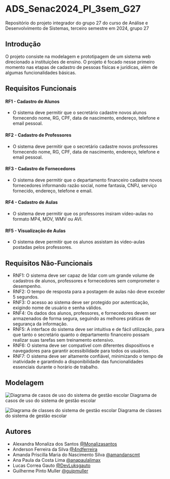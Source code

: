 # ADS_Senac2024_PI_3sem_G27
Repositório do projeto integrador do grupo 27 do curso de Análise e Desenvolvimento de Sistemas, terceiro semestre em 2024, grupo 27

## Introdução

O projeto consiste na modelagem e prototipagem de um sistema web direcionado a instituições de ensino. O projeto é focado nesse primeiro momento nas etapas de cadastro de pessoas físicas e jurídicas, além de algumas funcionalidades básicas. 

## Requisitos Funcionais

#### RF1 - Cadastro de Alunos
- O sistema deve permitir que o secretário cadastre novos alunos fornecendo nome, RG, CPF, data de nascimento, endereço, telefone e email pessoal.
#### RF2 - Cadastro de Professores
- O sistema deve permitir que o secretário cadastre novos professores fornecendo nome, RG, CPF, data de nascimento, endereço, telefone e email pessoal.
#### RF3 - Cadastro de Fornecedores
- O sistema deve permitir que o departamento financeiro cadastre novos fornecedores informando razão social, nome fantasia, CNPJ, serviço fornecido, endereço, telefone e email.
#### RF4 - Cadastro de Aulas
- O sistema deve permitir que os professores insiram vídeo-aulas no formato MP4, MOV, WMV ou AVI.
#### RF5 - Visualização de Aulas
- O sistema deve permitir que os alunos assistam às video-aulas postadas pelos professores.
  
## Requisitos Não-Funcionais

- RNF1: O sistema deve ser capaz de lidar com um grande volume de cadastros de alunos, professores e fornecedores sem comprometer o desempenho.
- RNF2: O tempo de resposta para a postagem de aulas não deve exceder 5 segundos.
- RNF3: O acesso ao sistema deve ser protegido por autenticação, exigindo nome de usuário e senha válidos.
- RNF4: Os dados dos alunos, professores, e fornecedores devem ser armazenados de forma segura, seguindo as melhores práticas de segurança da informação.
- RNF5: A interface do sistema deve ser intuitiva e de fácil utilização, para que tanto o secretário quanto o departamento financeiro possam realizar suas tarefas sem treinamento extensivo.
- RNF6: O sistema deve ser compatível com diferentes dispositivos e navegadores para garantir acessibilidade para todos os usuários.
- RNF7: O sistema deve ser altamente confiável, minimizando o tempo de inatividade e garantindo a disponibilidade das funcionalidades essenciais durante o horário de trabalho.

## Modelagem

![Diagrama de casos de uso do sistema de gestão escolar](https://github.com/guipmuller/ADS_Senac2024_PI_3sem_G27/blob/readme-docs/files/public/images/diagrama-casos-uso-sistema-gestao-escolar.png)
  Diagrama de casos de uso do sistema de gestão escolar
  
![Diagrama de classes do sistema de gestão escolar](https://github.com/guipmuller/ADS_Senac2024_PI_3sem_G27/blob/readme-docs/files/public/images/diagrama-classes-sistema-gestao-escolar.png)
  Diagrama de classes do sistema de gestão escolar

## Autores

- Alexandra Monaliza dos Santos [@Monalizasantos](https://www.github.com/Monalizasantos)
- Anderson Ferreira da Silva [@4ndferreira](https://www.github.com/4ndferreira)
- Amanda Priscilla Maria do Nascimento Silva [@amandanscmt](https://www.github.com/amandanscmt)
- Ana Paula da Costa Lima [@anapaulalimax](https://www.github.com/anapaulalimax)
- Lucas Correa Gauto [@DevLuksgauto](https://www.github.com/DevLuksgauto)
- Guilherme Pinto Muller [@guipmuller](https://www.github.com/guipmuller)
